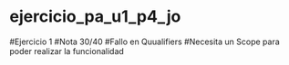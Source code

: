 # ejercicio_pa_u1_p4_jo
#Ejercicio 1
#Nota 30/40
#Fallo en Quualifiers 
#Necesita un Scope para poder realizar la funcionalidad 
